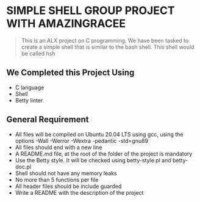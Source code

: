 # SIMPLE SHELL GROUP PROJECT WITH AMAZINGRACEE

> This is an ALX project on C programming. We have been tasked to create a simple shell that is similar to the bash shell. This shell would be called hsh

## We Completed this Project Using

- C language
- Shell
- Betty linter

## General Requirement

- All files will be compiled on Ubuntu 20.04 LTS using gcc, using the options -Wall -Werror -Wextra -pedantic -std=gnu89
- All files should end with a new line
- A README.md file, at the root of the folder of the project is mandatory
- Use the Betty style. It will be checked using betty-style.pl and betty-doc.pl
- Shell should not have any memory leaks
- No more than 5 functions per file
- All header files should be include guarded
- Write a README with the description of the project
